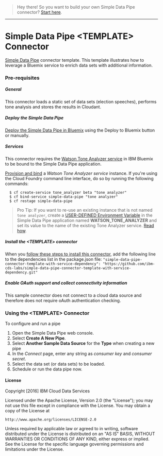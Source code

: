 > Hey there! So you want to build your own Simple Data Pipe connector? [Start here](https://github.com/ibm-cds-labs/simple-data-pipe-connector-template/wiki/How-to-build-a-Simple-Data-Pipe-connector-using-this-template).

***


# Simple Data Pipe &lt;TEMPLATE&gt; Connector 

[Simple Data Pipe](https://developer.ibm.com/clouddataservices/simple-data-pipe/) connector template. This template illustrates how to leverage a Bluemix service to enrich data sets with additional information. 

### Pre-requisites

##### General 
 This connector loads a static set of data sets (election speeches), performs tone analysis and stores the results in Cloudant.

##### Deploy the Simple Data Pipe

 [Deploy the Simple Data Pipe in Bluemix](https://github.com/ibm-cds-labs/simple-data-pipe) using the Deploy to Bluemix button or manually.

##### Services

This connector requires the [Watson Tone Analyzer service](https://console.ng.bluemix.net/catalog/services/tone-analyzer) in IBM Bluemix to be bound to the Simple Data Pipe application. 

[Provision and bind](https://github.com/ibm-cds-labs/simple-data-pipe/wiki/Provision-and-bind-a-service-instance-in-Bluemix) a _Watson Tone Analyzer service_ instance. If you're using the Cloud Foundry command line interface, do so by running the following commands:

````
  $ cf create-service tone_analyzer beta "tone analyzer"
  $ cf bind-service simple-data-pipe "tone analyzer"
  $ cf restage simple-data-pipe
````

> Pro Tip: If you want to re-use an existing instance that is not named `tone analyzer`, create a [USER-DEFINED Environment Variable](https://www.ng.bluemix.net/docs/manageapps/depapps.html#ud_env) in the Simple Data Pipe application named __WATSON_TONE_ANALYZER__ and set its value to the name of the existing Tone Analyzer service. [Read how](https://github.com/ibm-cds-labs/simple-data-pipe/wiki/Create-a-user-defined-environment-variable-in-Bluemix).

##### Install the &lt;TEMPLATE&gt; connector

  When you [follow these steps to install this connector](https://github.com/ibm-cds-labs/simple-data-pipe/wiki/Installing-a-Simple-Data-Pipe-Connector), add the following line to the dependencies list in the package.json file: `"simple-data-pipe-connector-template-with-service-dependency": "https://github.com/ibm-cds-labs/simple-data-pipe-connector-template-with-service-dependency.git"`

##### Enable OAuth support and collect connectivity information
This sample connector does not connect to a cloud data source and therefore does not require oAuth authentication checking.

### Using the &lt;TEMPLATE&gt; Connector 

To configure and run a pipe

1. Open the Simple Data Pipe web console.
2. Select __Create A New Pipe__.
3. Select __Another Sample Data Source__ for the __Type__ when creating a new pipe  
4. In the _Connect_ page, enter any string as _consumer key_ and _consumer secret_. 
5. Select the data set (or data sets) to be loaded.
6. Schedule or run the data pipe now.

#### License 

Copyright [2016] IBM Cloud Data Services

Licensed under the Apache License, Version 2.0 (the "License");
you may not use this file except in compliance with the License.
You may obtain a copy of the License at

    http://www.apache.org/licenses/LICENSE-2.0

Unless required by applicable law or agreed to in writing, software
distributed under the License is distributed on an "AS IS" BASIS,
WITHOUT WARRANTIES OR CONDITIONS OF ANY KIND, either express or implied.
See the License for the specific language governing permissions and
limitations under the License.

